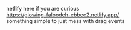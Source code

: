 netlify here if you are curious<br>
https://glowing-faloodeh-ebbec2.netlify.app/<br>
something simple to just mess with drag events
